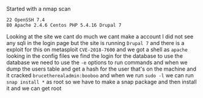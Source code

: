 Started with a nmap scan
```
22 OpenSSH 7.4
80 Apache 2.4.6 Centos PHP 5.4.16 Drupal 7
```
Looking at the site we cant do much we cant make a account I did not see any sqli in the login page but the site is running `Drupal 7` and there is a exploit for this on metasploit `CVE-2018-7600` and we got a shell as `apache` looking in the config files we find the login for the database to use the database we need to use the `-e` options to run commands and when we dump the users table and get a hash for the user that's on the machine and it cracked `brucetherealadmin:booboo` and when we run `sudo -l` we can run `snap install *` as root so we have to make a snap package and then install it and we can get root 
